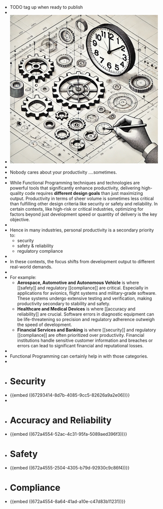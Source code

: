 - TODO tag up when ready to publish
-
- ![Nobody-Cares-About-Your-Productivity.png](../assets/Nobody-Cares-About-Your-Productivity_1731098493552_0.png)
-
- Nobody cares about your productivity ....sometimes.
-
- While Functional Programming techniques and technologies are powerful tools that significantly enhance productivity, delivering high-quality code requires **different design goals** than just maximizing output.  Productivity in terms of sheer volume is sometimes less critical than fulfilling other design criteria like security or safety and reliability. In certain contexts, like high-risk or critical industries, optimizing for factors beyond just development speed or quantity of delivery is the key objective.
-
- Hence in many industries, personal productivity is a secondary priority to:
	- security
	- safety & reliability
	- regulatory compliance
-
- In these contexts, the focus shifts from development output to different real-world demands.
-
- For example:
	- **Aerospace, Automotive and Autonomous Vehicle** is where [[safety]] and regulatory [[compliance]] are critical. 
	   Especially in applications for avionics, flight systems and military-grade software. These systems undergo extensive testing and verification, making productivity secondary to stability and safety.
	- **Healthcare and Medical Devices** is where [[accuracy and reliability]] are crucial. Software errors in diagnostic equipment can be life-threatening so precision and regulatory adherence outweigh the speed of development.
	- **Financial Services and Banking** is where [[security]] and regulatory [[compliance]] are often prioritized over productivity. Financial institutions handle sensitive customer information and breaches or errors can lead to significant financial and reputational losses.
-
- Functional Programming can certainly help in with those categories.
-
- # Security
- {{embed ((67293414-8d7b-4085-9cc5-82626a9a2e06))}}
-
- # Accuracy and Reliability
- {{embed ((672a4554-52ac-4c31-95fa-5089aed396f3))}}
- # Safety
- {{embed ((672a4555-2504-4305-b79d-92930c9c86f4))}}
- # Compliance
- {{embed ((672a4554-8a64-41ad-a10e-c47d83b11231))}}